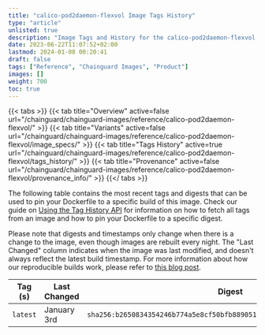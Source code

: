 ```yaml
---
title: "calico-pod2daemon-flexvol Image Tags History"
type: "article"
unlisted: true
description: "Image Tags and History for the calico-pod2daemon-flexvol Chainguard Image"
date: 2023-06-22T11:07:52+02:00
lastmod: 2024-01-08 00:20:41
draft: false
tags: ["Reference", "Chainguard Images", "Product"]
images: []
weight: 700
toc: true
---
```


{{< tabs >}}
{{< tab title="Overview" active=false url="/chainguard/chainguard-images/reference/calico-pod2daemon-flexvol/" >}}
{{< tab title="Variants" active=false url="/chainguard/chainguard-images/reference/calico-pod2daemon-flexvol/image_specs/" >}}
{{< tab title="Tags History" active=true url="/chainguard/chainguard-images/reference/calico-pod2daemon-flexvol/tags_history/" >}}
{{< tab title="Provenance" active=false url="/chainguard/chainguard-images/reference/calico-pod2daemon-flexvol/provenance_info/" >}}
{{</ tabs >}}

The following table contains the most recent tags and digests that can be used to pin your Dockerfile to a specific build of this image. Check our guide on [Using the Tag History API](/chainguard/chainguard-images/using-the-tag-history-api/) for information on how to fetch all tags from an image and how to pin your Dockerfile to a specific digest.

Please note that digests and timestamps only change when there is a change to the image, even though images are rebuilt every night. The "Last Changed" column indicates when the image was last modified, and doesn't always reflect the latest build timestamp. For more information about how our reproducible builds work, please refer to [this blog post](https://www.chainguard.dev/unchained/reproducing-chainguards-reproducible-image-builds).

| Tag (s)   | Last Changed | Digest                                                                    |
|-----------|--------------|---------------------------------------------------------------------------|
|  `latest` | January 3rd  | `sha256:b2650834354246b774a5e8cf50bfb889051fdd563d2ebd2bf89c188aa66a5f88` |


